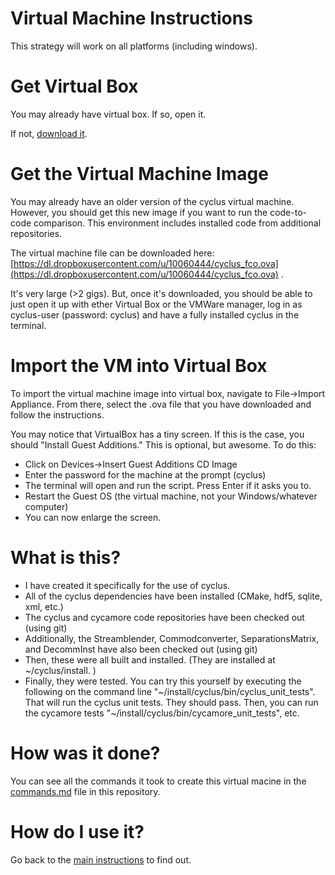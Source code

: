 
Virtual Machine Instructions
============================

This strategy will work on all platforms (including windows).

Get Virtual Box
==================

You may already have virtual box. If so, open it. 

If not, [download it](https://www.virtualbox.org/).

Get the Virtual Machine Image
=============================

You may already have an older version of the cyclus virtual machine. However,
you should get this new image if you want to run the code-to-code comparison. 
This environment includes installed code from additional repositories. 

The virtual machine file can be downloaded here:
[https://dl.dropboxusercontent.com/u/10060444/cyclus_fco.ova](https://dl.dropboxusercontent.com/u/10060444/cyclus_fco.ova) .

It's very large (>2 gigs). But, once it's downloaded, you should be able to
just open it up with ether Virtual Box or the VMWare manager, log in as
cyclus-user (password: cyclus) and have a fully installed cyclus in the
terminal. 

Import the VM into Virtual Box
===============================

To import the virtual machine image into virtual box, navigate to File->Import
Appliance. From there, select the .ova file that you have downloaded and follow 
the instructions.

You may notice that VirtualBox has a tiny screen. If this is the case, you 
should "Install Guest Additions." This is optional, but awesome. To do this: 

- Click on Devices->Insert Guest Additions CD Image
- Enter the password for the machine at the prompt (cyclus)
- The terminal will open and run the script. Press Enter if it asks you to.
- Restart the Guest OS (the virtual machine, not your Windows/whatever computer)
- You can now enlarge the screen.


What is this?
=============

- I have created it specifically for the use of cyclus. 
- All of the cyclus dependencies have been installed (CMake, hdf5, sqlite, xml, etc.)
- The cyclus and cycamore code repositories have been checked out (using git)
- Additionally, the Streamblender, Commodconverter, SeparationsMatrix, and DecommInst have also been checked out (using git)
- Then, these were all built and installed. (They are installed at ~/cyclus/install. )
- Finally, they were tested. You can try this yourself by executing the following on the command line "~/install/cyclus/bin/cyclus_unit_tests". That will run the cyclus unit tests. They should pass. Then, you can run the cycamore tests "~/install/cyclus/bin/cycamore_unit_tests", etc.

How was it done? 
================

You can see all the commands it took to create this virtual macine in the 
[commands.md](https://github.com/katyhuff/transition/blob/master/commands.md) file in this repository.


How do I use it?
================


Go back to the [main 
instructions](https://github.com/katyhuff/transition/blob/master/README.md) to 
find out.
